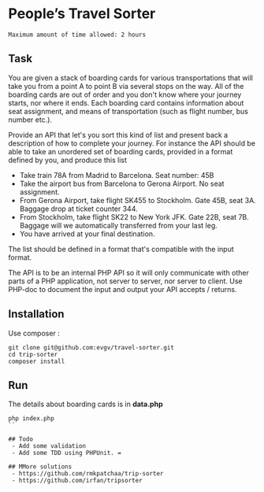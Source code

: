 # People’s Travel Sorter 

```
Maximum amount of time allowed: 2 hours
```

## Task

You are given a stack of boarding cards for various transportations that will take you from a point A to
point B via several stops on the way. All of the boarding cards are out of order and you don't know where
your journey starts, nor where it ends. Each boarding card contains information about seat assignment,
and means of transportation (such as flight number, bus number etc.).

Provide an API that let's you sort this kind of list and present back a description of how to complete your
journey. For instance the API should be able to take an unordered set of boarding cards, provided in a
format defined by you, and produce this list

- Take train 78A from Madrid to Barcelona. Seat number: 45B
- Take the airport bus from Barcelona to Gerona Airport. No seat assignment.
- From Gerona Airport, take flight SK455 to Stockholm. Gate 45B, seat 3A. Baggage drop at ticket counter 344.
- From Stockholm, take flight SK22 to New York JFK. Gate 22B, seat 7B. Baggage will we automatically
transferred from your last leg.
- You have arrived at your final destination.


The list should be defined in a format that's compatible with the input format.

The API is to be an internal PHP API so it will only communicate with other parts of a PHP application, not
server to server, nor server to client. Use PHP-doc to document the input and output your API accepts /
returns.


## Installation
Use composer :

```shell
git clone git@github.com:evgv/travel-sorter.git
cd trip-sorter
composer install
```

## Run
The details about boarding cards is in <b>data.php</b>

```shell
php index.php
``

## Todo
 - Add some validation
 - Add some TDD using PHPUnit. =

## MMore solutions
 - https://github.com/rmkpatchaa/trip-sorter
 - https://github.com/irfan/tripsorter

